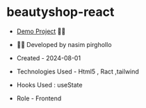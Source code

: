 # beautyshop-react


- [Demo Project](https://beautyshop-ten.vercel.app/) 👩‍💻





- 👩‍🎓 Developed by nasim pirghollo

- Created - 2024-08-01

- Technologies Used - Html5 , Ract ,tailwind 

- Hooks Used : useState 

- Role - Frontend
